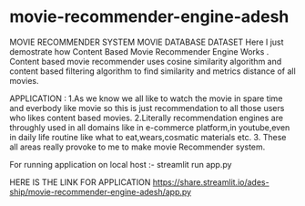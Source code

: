 # movie-recommender-engine-adesh
MOVIE RECOMMENDER SYSTEM MOVIE DATABASE DATASET
Here I just demostrate how Content Based Movie Recommender Engine Works .
Content based movie recommender uses cosine similarity algorithm and content based filtering algorithm to find similarity and metrics distance of all movies.

APPLICATION :
1.As we know we all like to watch the movie in spare time and everbody like movie so this is just recommendation to all those users who likes content based movies.
2.Literally recommendation engines are throughly used in all domains like in e-commerce platform,in youtube,even in daily life routine like what to eat,wears,cosmatic materials etc.
3. These all areas really provoke to me to make movie Recommender system.

For running application on local host :-  streamlit run app.py

HERE IS THE LINK FOR APPLICATION
https://share.streamlit.io/ades-ship/movie-recommender-engine-adesh/app.py

